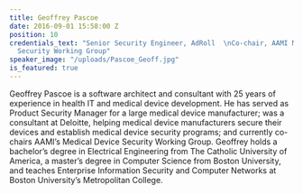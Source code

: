 ```yaml
---
title: Geoffrey Pascoe
date: 2016-09-01 15:58:00 Z
position: 10
credentials_text: "Senior Security Engineer, AdRoll  \nCo-chair, AAMI Medical Device
  Security Working Group"
speaker_image: "/uploads/Pascoe_Geoff.jpg"
is_featured: true
---
```


Geoffrey Pascoe is a software architect and consultant with 25 years of experience in health IT and medical device development. He has served as Product Security Manager for a large medical device manufacturer; was a consultant at Deloitte, helping medical device manufacturers secure their devices and establish medical device security programs; and currently co-chairs AAMI’s Medical Device Security Working Group. Geoffrey holds a bachelor’s degree in Electrical Engineering from The Catholic University of America, a master’s degree in Computer Science from Boston University, and teaches Enterprise Information Security and Computer Networks at Boston University’s Metropolitan College.